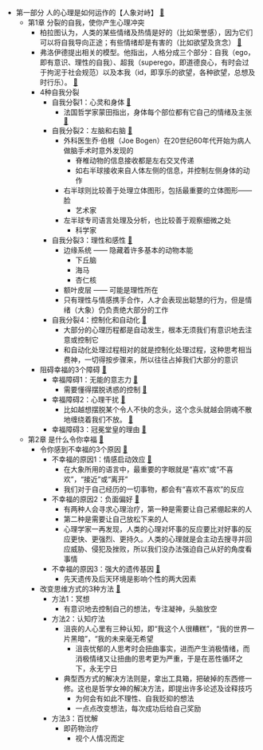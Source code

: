 - 第一部分 人的心理是如何运作的【人象对峙】 [📌](obsidian://jump-to-pdf?pdf=PDF%2F%E8%B1%A1%E4%B8%8E%E9%AA%91%E8%B1%A1%E4%BA%BA%E5%B9%B8%E7%A6%8F%E7%9A%84%E5%81%87%E8%AE%BE%5B%E7%BE%8E%5D%E4%B9%94%E7%BA%B3%E6%A3%AE%E2%80%A2%E6%B5%B7%E7%89%B9.pdf&annotate=747b1248-6c1b-1b76)
   - 第1章 分裂的自我，使你产生心理冲突
      - 柏拉图认为，人类的某些情绪及热情是好的（比如荣誉感），因为它们可以将自我导向正途；有些情绪却是有害的（比如欲望及贪念） [📌](obsidian://jump-to-pdf?pdf=PDF%2F%E8%B1%A1%E4%B8%8E%E9%AA%91%E8%B1%A1%E4%BA%BA%E5%B9%B8%E7%A6%8F%E7%9A%84%E5%81%87%E8%AE%BE%5B%E7%BE%8E%5D%E4%B9%94%E7%BA%B3%E6%A3%AE%E2%80%A2%E6%B5%B7%E7%89%B9.pdf&annotate=815a6f72-5676-8486)
      - 弗洛伊德提出相关的模型。他指出，人格分成三个部分：自我（ego，即有意识、理性的自我）、超我（superego，即道德良心，有时会过于拘泥于社会规范）以及本我（id，即享乐的欲望，各种欲望，总想及时行乐）。 [📌](obsidian://jump-to-pdf?pdf=PDF%2F%E8%B1%A1%E4%B8%8E%E9%AA%91%E8%B1%A1%E4%BA%BA%E5%B9%B8%E7%A6%8F%E7%9A%84%E5%81%87%E8%AE%BE%5B%E7%BE%8E%5D%E4%B9%94%E7%BA%B3%E6%A3%AE%E2%80%A2%E6%B5%B7%E7%89%B9.pdf&annotate=ebbc77e7-7c04-35f8)
      - 4种自我分裂
         - 自我分裂1：心灵和身体 [📌](obsidian://jump-to-pdf?pdf=PDF%2F%E8%B1%A1%E4%B8%8E%E9%AA%91%E8%B1%A1%E4%BA%BA%E5%B9%B8%E7%A6%8F%E7%9A%84%E5%81%87%E8%AE%BE%5B%E7%BE%8E%5D%E4%B9%94%E7%BA%B3%E6%A3%AE%E2%80%A2%E6%B5%B7%E7%89%B9.pdf&annotate=6c4036b1-e3b7-29c1)
            - 法国哲学家蒙田指出，身体每个部位都有它自己的情绪及主张 [📌](obsidian://jump-to-pdf?pdf=PDF%2F%E8%B1%A1%E4%B8%8E%E9%AA%91%E8%B1%A1%E4%BA%BA%E5%B9%B8%E7%A6%8F%E7%9A%84%E5%81%87%E8%AE%BE%5B%E7%BE%8E%5D%E4%B9%94%E7%BA%B3%E6%A3%AE%E2%80%A2%E6%B5%B7%E7%89%B9.pdf&annotate=ff8c46e6-39ca-f495)
         - 自我分裂2：左脑和右脑 [📌](obsidian://jump-to-pdf?pdf=PDF%2F%E8%B1%A1%E4%B8%8E%E9%AA%91%E8%B1%A1%E4%BA%BA%E5%B9%B8%E7%A6%8F%E7%9A%84%E5%81%87%E8%AE%BE%5B%E7%BE%8E%5D%E4%B9%94%E7%BA%B3%E6%A3%AE%E2%80%A2%E6%B5%B7%E7%89%B9.pdf&annotate=270461a2-30cc-cd0b)
            - 外科医生乔·伯根（Joe Bogen）在20世纪60年代开始为病人做脑手术时意外发现的
               - 脊椎动物的信息接收都是左右交叉传递
               - 如右半球接收来自人体左侧的信息，并控制左侧身体的动作
            - 右半球则比较善于处理立体图形，包括最重要的立体图形——脸
               - 艺术家
            - 左半球专司语言处理及分析，也比较善于观察细微之处
               - 科学家
         - 自我分裂3：理性和感性 [📌](obsidian://jump-to-pdf?pdf=PDF%2F%E8%B1%A1%E4%B8%8E%E9%AA%91%E8%B1%A1%E4%BA%BA%E5%B9%B8%E7%A6%8F%E7%9A%84%E5%81%87%E8%AE%BE%5B%E7%BE%8E%5D%E4%B9%94%E7%BA%B3%E6%A3%AE%E2%80%A2%E6%B5%B7%E7%89%B9.pdf&annotate=d8ca22a4-7e91-7be2)
            - 边缘系统 —— 隐藏着许多基本的动物本能
               - 下丘脑
               - 海马
               - 杏仁核
            - 额叶皮层 —— 可能是理性所在
            - 只有理性与情感携手合作，人才会表现出聪慧的行为，但是情绪（大象）仍负责绝大部分的工作
         - 自我分裂4：控制化和自动化 [📌](obsidian://jump-to-pdf?pdf=PDF%2F%E8%B1%A1%E4%B8%8E%E9%AA%91%E8%B1%A1%E4%BA%BA%E5%B9%B8%E7%A6%8F%E7%9A%84%E5%81%87%E8%AE%BE%5B%E7%BE%8E%5D%E4%B9%94%E7%BA%B3%E6%A3%AE%E2%80%A2%E6%B5%B7%E7%89%B9.pdf&annotate=97d63f20-eb32-9cef)
            - 大部分的心理历程都是自动发生，根本无须我们有意识地去注意或控制它
            - 和自动化处理过程相对的就是控制化处理过程，这种思考相当费神，一切得按步骤来，所以往往占掉我们大部分的意识
      - 阻碍幸福的3个障碍 [📌](obsidian://jump-to-pdf?pdf=PDF%2F%E8%B1%A1%E4%B8%8E%E9%AA%91%E8%B1%A1%E4%BA%BA%E5%B9%B8%E7%A6%8F%E7%9A%84%E5%81%87%E8%AE%BE%5B%E7%BE%8E%5D%E4%B9%94%E7%BA%B3%E6%A3%AE%E2%80%A2%E6%B5%B7%E7%89%B9.pdf&annotate=1232ddc5-5536-20ee)
         - 幸福障碍1：无能的意志力 [📌](obsidian://jump-to-pdf?pdf=PDF%2F%E8%B1%A1%E4%B8%8E%E9%AA%91%E8%B1%A1%E4%BA%BA%E5%B9%B8%E7%A6%8F%E7%9A%84%E5%81%87%E8%AE%BE%5B%E7%BE%8E%5D%E4%B9%94%E7%BA%B3%E6%A3%AE%E2%80%A2%E6%B5%B7%E7%89%B9.pdf&annotate=8380a1ed-5057-10a7)
            - 需要懂得摆脱诱惑的控制 [📌](obsidian://jump-to-pdf?pdf=PDF%2F%E8%B1%A1%E4%B8%8E%E9%AA%91%E8%B1%A1%E4%BA%BA%E5%B9%B8%E7%A6%8F%E7%9A%84%E5%81%87%E8%AE%BE%5B%E7%BE%8E%5D%E4%B9%94%E7%BA%B3%E6%A3%AE%E2%80%A2%E6%B5%B7%E7%89%B9.pdf&annotate=1639df97-881e-10cd)
         - 幸福障碍2：心理干扰 [📌](obsidian://jump-to-pdf?pdf=PDF%2F%E8%B1%A1%E4%B8%8E%E9%AA%91%E8%B1%A1%E4%BA%BA%E5%B9%B8%E7%A6%8F%E7%9A%84%E5%81%87%E8%AE%BE%5B%E7%BE%8E%5D%E4%B9%94%E7%BA%B3%E6%A3%AE%E2%80%A2%E6%B5%B7%E7%89%B9.pdf&annotate=c8555e94-479d-b2fd)
            - 比如越想摆脱某个令人不快的念头，这个念头就越会阴魂不散地缠绕着我们不放。 [📌](obsidian://jump-to-pdf?pdf=PDF%2F%E8%B1%A1%E4%B8%8E%E9%AA%91%E8%B1%A1%E4%BA%BA%E5%B9%B8%E7%A6%8F%E7%9A%84%E5%81%87%E8%AE%BE%5B%E7%BE%8E%5D%E4%B9%94%E7%BA%B3%E6%A3%AE%E2%80%A2%E6%B5%B7%E7%89%B9.pdf&annotate=b6011fc3-33f2-11ef)
         - 幸福障碍3：冠冕堂皇的理由 [📌](obsidian://jump-to-pdf?pdf=PDF%2F%E8%B1%A1%E4%B8%8E%E9%AA%91%E8%B1%A1%E4%BA%BA%E5%B9%B8%E7%A6%8F%E7%9A%84%E5%81%87%E8%AE%BE%5B%E7%BE%8E%5D%E4%B9%94%E7%BA%B3%E6%A3%AE%E2%80%A2%E6%B5%B7%E7%89%B9.pdf&annotate=43472630-a0f1-3d03)
   - 第2章 是什么令你幸福 [📌](obsidian://jump-to-pdf?pdf=PDF%2F%E8%B1%A1%E4%B8%8E%E9%AA%91%E8%B1%A1%E4%BA%BA%E5%B9%B8%E7%A6%8F%E7%9A%84%E5%81%87%E8%AE%BE%5B%E7%BE%8E%5D%E4%B9%94%E7%BA%B3%E6%A3%AE%E2%80%A2%E6%B5%B7%E7%89%B9.pdf&annotate=31b83844-835e-4153)
      - 令你感到不幸福的3个原因 [📌](obsidian://jump-to-pdf?pdf=PDF%2F%E8%B1%A1%E4%B8%8E%E9%AA%91%E8%B1%A1%E4%BA%BA%E5%B9%B8%E7%A6%8F%E7%9A%84%E5%81%87%E8%AE%BE%5B%E7%BE%8E%5D%E4%B9%94%E7%BA%B3%E6%A3%AE%E2%80%A2%E6%B5%B7%E7%89%B9.pdf&annotate=b1195178-03d3-807d)
         - 不幸福的原因1：情感启动效应 [📌](obsidian://jump-to-pdf?pdf=PDF%2F%E8%B1%A1%E4%B8%8E%E9%AA%91%E8%B1%A1%E4%BA%BA%E5%B9%B8%E7%A6%8F%E7%9A%84%E5%81%87%E8%AE%BE%5B%E7%BE%8E%5D%E4%B9%94%E7%BA%B3%E6%A3%AE%E2%80%A2%E6%B5%B7%E7%89%B9.pdf&annotate=142b21b1-e48c-9095)
            - 在大象所用的语言中，最重要的字眼就是“喜欢”或“不喜欢”，“接近”或“离开”
            - 我们对于自己经历的一切事物，都会有“喜欢不喜欢”的反应
         - 不幸福的原因2：负面偏好 [📌](obsidian://jump-to-pdf?pdf=PDF%2F%E8%B1%A1%E4%B8%8E%E9%AA%91%E8%B1%A1%E4%BA%BA%E5%B9%B8%E7%A6%8F%E7%9A%84%E5%81%87%E8%AE%BE%5B%E7%BE%8E%5D%E4%B9%94%E7%BA%B3%E6%A3%AE%E2%80%A2%E6%B5%B7%E7%89%B9.pdf&annotate=afdcfe4d-75ae-e6ce)
            - 有两种人会寻求心理治疗，第一种是需要让自己紧绷起来的人
            - 第二种是需要让自己放松下来的人
            - 心理学家一再发现，人类的心理对坏事的反应要比对好事的反应更快、更强烈、更持久。人类的心理就是会主动去搜寻并回应威胁、侵犯及挫败，所以我们没办法强迫自己从好的角度看事情
         - 不幸福的原因3：强大的遗传基因 [📌](obsidian://jump-to-pdf?pdf=PDF%2F%E8%B1%A1%E4%B8%8E%E9%AA%91%E8%B1%A1%E4%BA%BA%E5%B9%B8%E7%A6%8F%E7%9A%84%E5%81%87%E8%AE%BE%5B%E7%BE%8E%5D%E4%B9%94%E7%BA%B3%E6%A3%AE%E2%80%A2%E6%B5%B7%E7%89%B9.pdf&annotate=1c4a9c0e-01cf-47b9)
            - 先天遗传及后天环境是影响个性的两大因素
      - 改变思维方式的3种方法 [📌](obsidian://jump-to-pdf?pdf=PDF%2F%E8%B1%A1%E4%B8%8E%E9%AA%91%E8%B1%A1%E4%BA%BA%E5%B9%B8%E7%A6%8F%E7%9A%84%E5%81%87%E8%AE%BE%5B%E7%BE%8E%5D%E4%B9%94%E7%BA%B3%E6%A3%AE%E2%80%A2%E6%B5%B7%E7%89%B9.pdf&annotate=f30a8e6d-ed8c-9de1)
         - 方法1：冥想
            - 有意识地去控制自己的想法，专注凝神，头脑放空
         - 方法2：认知疗法
            - 沮丧的人心里有三种认知，即“我这个人很糟糕”，“我的世界一片黑暗”，“我的未来毫无希望
               - 沮丧忧郁的人思考时会扭曲事实，进而产生消极情绪，而消极情绪又让扭曲的思考更为严重，于是在恶性循环之下，永无宁日
            - 典型西方式的解决方法则是，拿出工具箱，把破掉的东西修一修。这也是哲学女神的解决方法，即提出许多论述及诠释技巧
               - 为何会有如此不理性、自我贬抑的想法
               - 一点点改变想法，每次成功后给自己奖励
         - 方法3：百忧解
            - 即药物治疗
               - 视个人情况而定